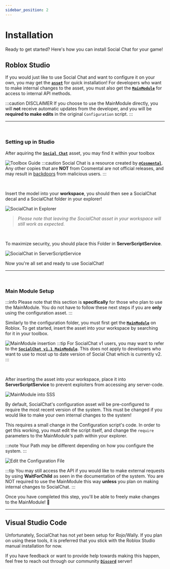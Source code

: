 ```yaml
---
sidebar_position: 2
---
```


# Installation

Ready to get started? Here's how you can install Social Chat for your game!

## Roblox Studio

If you would just like to use Social Chat and want to configure it on your own, you may get the [**`asset`**](https://create.roblox.com/marketplace/asset/13067763504/Social-Chat-v2) for quick installation! For developers who want to make internal changes to the asset, you must also get the [**`MainModule`**](https://create.roblox.com/marketplace/asset/13055300395/SocialChat-v2-Main-Module) for access to internal API methods.

:::caution DISCLAIMER
If you choose to use the MainModule directly, you will **not** receive automatic updates from the developer, and you will be **required to make edits** in the original `Configuration` script.
:::

---

<br/>

### Setting up in Studio

After aquiring the [**`Social Chat`**](https://create.roblox.com/marketplace/asset/13067763504/Social-Chat-v2) asset, you may find it within your toolbox

![Toolbox Guide](img/ToolboxGuide.gif)
:::caution
Social Chat is a resource created by [**`@Cosmental`**](https://www.roblox.com/users/876817222/profile). Any other copies that are **NOT** from Cosmental are not official releases, and may result in [backdoors](https://devforum.roblox.com/t/what-exactly-is-a-backdoor/345398/7) from malicious users.
:::

<br/>

Insert the model into your **workspace**, you should then see a SocialChat decal and a SocialChat folder in your explorer!

![SocialChat in Explorer](img/ExplorerDisplay.png)

> *Please note that leaving the SocialChat asset in your workspace will still work as expected.*

<br/>

To maximize security, you should place this Folder in **ServerScriptService**.

![SocialChat in ServerScriptService](img/ExplorerToSSS.gif)

Now you're all set and ready to use SocialChat!

---

<br/>

### Main Module Setup

:::info
Please note that this section is **specifically** for those who plan to use the MainModule. You do not have to follow these next steps if you are **only** using the configuration asset.
:::

Similarly to the configuration folder, you must first get the [**`MainModule`**](https://create.roblox.com/marketplace/asset/13055300395/SocialChat-v2-Main-Module) on Roblox. To get started, insert the asset into your workspace by searching for it in your toolbox.

![MainModule insertion](img/MainModToolbox.gif)
:::tip
For SocialChat v1 users, you may want to refer to the [**`SocialChat v1.1 MainModule`**](https://create.roblox.com/marketplace/asset/10571068319/SocialChat-Main-Module-v11). This does not apply to developers who want to use to most up to date version of Social Chat which is currently v2.
:::

<br/>

After inserting the asset into your workspace, place it into **ServerScriptService** to prevent exploiters from accessing any server-code.

![MainModule into SSS](img/MainModToSSS.gif)

By default, SocialChat's configuration asset will be pre-configured to require the most recent version of the system. This must be changed if you would like to make your own internal changes to the system!

This requires a small change in the Configuration script's code. In order to get this working, you must edit the script itself, and change the `require` parameters to the MainModule's path within your explorer.

:::note
Your Path *may* be different depending on how you configure the system.
:::

![Edit the Configuration File](img/EditingCode.gif)

:::tip
You may still access the API if you would like to make external requests by using **WaitForChild** as seen in the documentation of the system. You are NOT required to use the MainModule this way **unless** you plan on making internal changes to SocialChat.
:::

Once you have completed this step, you'll be able to freely make changes to the MainModule! 🎉

---

## Visual Studio Code

<!-- Social Chat is currently designed to support Visual Studio Code with [**`Rojo`**](https://rojo.space/). If you do not plan on working with SocialChat on Rojo, feel free to skip this explination! -->

Unfortunately, SocialChat has not *yet* been setup for Rojo/Wally. If you plan on using these tools, it is preferred that you stick with the Roblox Studio manual installation for now.

If you have feedback or want to provide help towards making this happen, feel free to reach out through our community [**`Discord`**](https://discord.com/invite/4BVYecFEzA) server!